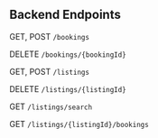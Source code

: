 ## Backend Endpoints

GET, POST `/bookings`

DELETE `/bookings/{bookingId}`

GET, POST `/listings`

DELETE `/listings/{listingId}`

GET `/listings/search`

GET `/listings/{listingId}/bookings`
